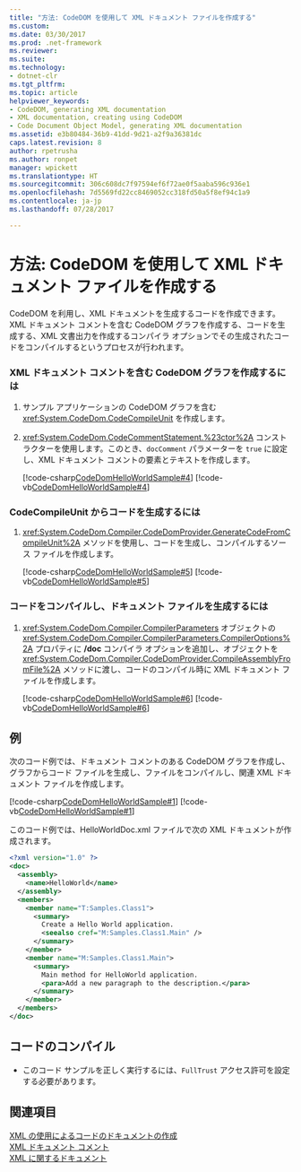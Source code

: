 ```yaml
---
title: "方法: CodeDOM を使用して XML ドキュメント ファイルを作成する"
ms.custom: 
ms.date: 03/30/2017
ms.prod: .net-framework
ms.reviewer: 
ms.suite: 
ms.technology:
- dotnet-clr
ms.tgt_pltfrm: 
ms.topic: article
helpviewer_keywords:
- CodeDOM, generating XML documentation
- XML documentation, creating using CodeDOM
- Code Document Object Model, generating XML documentation
ms.assetid: e3b80484-36b9-41dd-9d21-a2f9a36381dc
caps.latest.revision: 8
author: rpetrusha
ms.author: ronpet
manager: wpickett
ms.translationtype: HT
ms.sourcegitcommit: 306c608dc7f97594ef6f72ae0f5aaba596c936e1
ms.openlocfilehash: 7d5569fd22cc8469052cc318fd50a5f8ef94c1a9
ms.contentlocale: ja-jp
ms.lasthandoff: 07/28/2017

---
```

# <a name="how-to-create-an-xml-documentation-file-using-codedom"></a>方法: CodeDOM を使用して XML ドキュメント ファイルを作成する
CodeDOM を利用し、XML ドキュメントを生成するコードを作成できます。 XML ドキュメント コメントを含む CodeDOM グラフを作成する、コードを生成する、XML 文書出力を作成するコンパイラ オプションでその生成されたコードをコンパイルするというプロセスが行われます。  
  
### <a name="to-create-a-codedom-graph-that-contains-xml-documentation-comments"></a>XML ドキュメント コメントを含む CodeDOM グラフを作成するには  
  
1.  サンプル アプリケーションの CodeDOM グラフを含む <xref:System.CodeDom.CodeCompileUnit> を作成します。  
  
2.  <xref:System.CodeDom.CodeCommentStatement.%23ctor%2A> コンストラクターを使用します。このとき、`docComment` パラメーターを `true` に設定し、XML ドキュメント コメントの要素とテキストを作成します。  
  
     [!code-csharp[CodeDomHelloWorldSample#4](../../../samples/snippets/csharp/VS_Snippets_CLR/CodeDomHelloWorldSample/cs/program.cs#4)]  [!code-vb[CodeDomHelloWorldSample#4](../../../samples/snippets/visualbasic/VS_Snippets_CLR/CodeDomHelloWorldSample/vb/program.vb#4)]  
  
### <a name="to-generate-the-code-from-the-codecompileunit"></a>CodeCompileUnit からコードを生成するには  
  
1.  <xref:System.CodeDom.Compiler.CodeDomProvider.GenerateCodeFromCompileUnit%2A> メソッドを使用し、コードを生成し、コンパイルするソース ファイルを作成します。  
  
     [!code-csharp[CodeDomHelloWorldSample#5](../../../samples/snippets/csharp/VS_Snippets_CLR/CodeDomHelloWorldSample/cs/program.cs#5)]  [!code-vb[CodeDomHelloWorldSample#5](../../../samples/snippets/visualbasic/VS_Snippets_CLR/CodeDomHelloWorldSample/vb/program.vb#5)]  
  
### <a name="to-compile-the-code-and-generate-the-documentation-file"></a>コードをコンパイルし、ドキュメント ファイルを生成するには  
  
1.  <xref:System.CodeDom.Compiler.CompilerParameters> オブジェクトの <xref:System.CodeDom.Compiler.CompilerParameters.CompilerOptions%2A> プロパティに **/doc** コンパイラ オプションを追加し、オブジェクトを <xref:System.CodeDom.Compiler.CodeDomProvider.CompileAssemblyFromFile%2A> メソッドに渡し、コードのコンパイル時に XML ドキュメント ファイルを作成します。  
  
     [!code-csharp[CodeDomHelloWorldSample#6](../../../samples/snippets/csharp/VS_Snippets_CLR/CodeDomHelloWorldSample/cs/program.cs#6)]  [!code-vb[CodeDomHelloWorldSample#6](../../../samples/snippets/visualbasic/VS_Snippets_CLR/CodeDomHelloWorldSample/vb/program.vb#6)]  
  
## <a name="example"></a>例  
 次のコード例では、ドキュメント コメントのある CodeDOM グラフを作成し、グラフからコード ファイルを生成し、ファイルをコンパイルし、関連 XML ドキュメント ファイルを作成します。  
  
 [!code-csharp[CodeDomHelloWorldSample#1](../../../samples/snippets/csharp/VS_Snippets_CLR/CodeDomHelloWorldSample/cs/program.cs#1)] [!code-vb[CodeDomHelloWorldSample#1](../../../samples/snippets/visualbasic/VS_Snippets_CLR/CodeDomHelloWorldSample/vb/program.vb#1)]  
  
 このコード例では、HelloWorldDoc.xml ファイルで次の XML ドキュメントが作成されます。  
  
```xml  
<?xml version="1.0" ?>   
<doc>  
  <assembly>  
    <name>HelloWorld</name>   
  </assembly>  
  <members>  
    <member name="T:Samples.Class1">  
      <summary>  
        Create a Hello World application.   
        <seealso cref="M:Samples.Class1.Main" />   
      </summary>  
    </member>  
    <member name="M:Samples.Class1.Main">  
      <summary>  
        Main method for HelloWorld application.   
        <para>Add a new paragraph to the description.</para>   
      </summary>  
    </member>  
  </members>  
</doc>  
```  
  
## <a name="compiling-the-code"></a>コードのコンパイル  
  
-   このコード サンプルを正しく実行するには、`FullTrust` アクセス許可を設定する必要があります。  
  
## <a name="see-also"></a>関連項目  
 [XML の使用によるコードのドキュメントの作成](~/docs/visual-basic/programming-guide/program-structure/documenting-your-code-with-xml.md)   
 [XML ドキュメント コメント](~/docs/csharp/programming-guide/xmldoc/xml-documentation-comments.md)   
 [XML に関するドキュメント](/cpp/ide/xml-documentation-visual-cpp)

